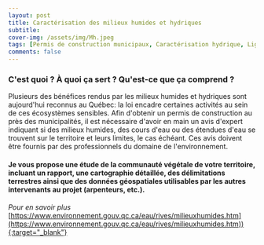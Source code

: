 ```yaml
---
layout: post
title: Caractérisation des milieux humides et hydriques
subtitle:
cover-img: /assets/img/Mh.jpeg
tags: [Permis de construction municipaux, Caractérisation hydrique, Ligne naturelle des hautes eaux, LNHE]
comments: false
---
```


### C'est quoi ? À quoi ça sert ? Qu'est-ce que ça comprend ?

Plusieurs des bénéfices rendus par les milieux humides et hydriques sont aujourd'hui reconnus au Québec: la loi encadre certaines activités au sein de ces écosystèmes sensibles. Afin d'obtenir un permis de construction au près des municipalités, il est nécessaire d'avoir en main un avis d'expert indiquant si des milieux humides, des cours d'eau ou des étendues d'eau se trouvent sur le territoire et leurs limites, le cas échéant. Ces avis doivent être fournis par des professionnels du domaine de l'environnement. 

#### Je vous propose une étude de la communauté végétale de votre territoire, incluant un rapport, une cartographie détaillée, des délimitations terrestres ainsi que des données géospatiales utilisables par les autres intervenants au projet (arpenteurs, etc.).


*Pour en savoir plus*  
[https://www.environnement.gouv.qc.ca/eau/rives/milieuxhumides.htm](https://www.environnement.gouv.qc.ca/eau/rives/milieuxhumides.htm)){:target="_blank"}

